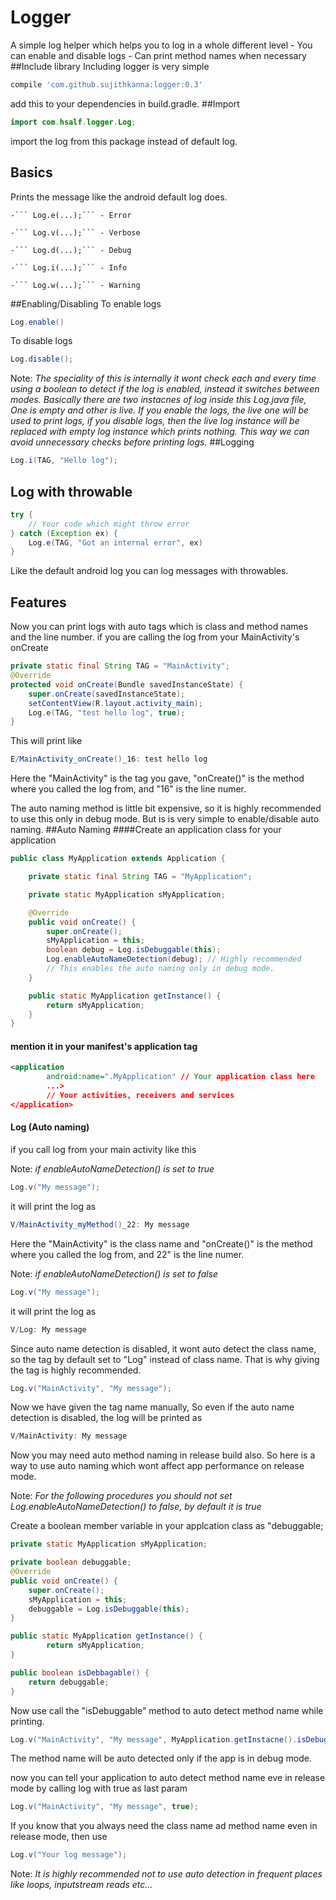 # Logger
A simple log helper which helps you to log in a whole different level
	- You can enable and disable logs
	- Can print method names when necessary
##Include library
Including logger is very simple
```groovy
compile 'com.github.sujithkanna:logger:0.3'
```
add this to your dependencies in build.gradle.
##Import
```java
import com.hsalf.logger.Log;
```
import the log from this package instead of default log.
## Basics
Prints the message like the android default log does.

	-``` Log.e(...);``` - Error

	-``` Log.v(...);``` - Verbose

	-``` Log.d(...);``` - Debug

	-``` Log.i(...);``` - Info

	-``` Log.w(...);``` - Warning

##Enabling/Disabling
To enable logs
```java
Log.enable()
```
To disable logs
```java
Log.disable();
```
Note: *The speciality of this is internally it wont check each and every time using a boolean to detect if the log is enabled, instead it switches between modes. Basically there are two instacnes of log inside this Log.java file, One is empty and other is live. If you enable the logs, the live one will be used to print logs, if you disable logs, then the live log instance will be replaced with empty log instance which prints nothing. This way we can avoid unnecessary checks before printing logs.*
##Logging
```java
Log.i(TAG, "Hello log");
```
## Log with throwable
```java
try {
	// Your code which might throw error
} catch (Exception ex) {
	Log.e(TAG, "Got an internal error", ex)
}
```
Like the default android log you can log messages with throwables.
## Features
Now you can print logs with auto tags which is class and method names and the line number.
if you are calling the log from your MainActivity's onCreate

```java
private static final String TAG = "MainActivity";
@Override
protected void onCreate(Bundle savedInstanceState) {
    super.onCreate(savedInstanceState);
    setContentView(R.layout.activity_main);
    Log.e(TAG, "test hello log", true);
}
```
This will print like
```groovy
E/MainActivity_onCreate()_16: test hello log
```

Here the "MainActivity" is the tag you gave, "onCreate()" is the method where you called the log from, and "16" is the line numer.

The auto naming method is little bit expensive, so it is highly recommended to use this only in debug mode. But is is very simple to enable/disable auto naming.
##Auto Naming
####Create an application class for your application
```java
public class MyApplication extends Application {

    private static final String TAG = "MyApplication";

    private static MyApplication sMyApplication;

    @Override
    public void onCreate() {
        super.onCreate();
        sMyApplication = this;
        boolean debug = Log.isDebuggable(this);
        Log.enableAutoNameDetection(debug); // Highly recommended
        // This enables the auto naming only in debug mode.
    }

    public static MyApplication getInstance() {
        return sMyApplication;
    }
}
```
#### mention it in your manifest's application tag
```xml
<application
        android:name=".MyApplication" // Your application class here
        ...>
		// Your activities, receivers and services
</application>
```

#### Log (Auto naming)
if you call log from your main activity like this

Note: *if enableAutoNameDetection() is set to true*
```java
Log.v("My message");
```
it will print the log as
```groovy
V/MainActivity_myMethod()_22: My message
```
Here the "MainActivity" is the class name and "onCreate()" is the method where you called the log from, and 22" is the line numer.

Note: *if enableAutoNameDetection() is set to false*
```java
Log.v("My message");
```
it will print the log as
```groovy
V/Log: My message
```
Since auto name detection is disabled, it wont auto detect the class name, so the tag by default set to "Log" instead of class name. That is why giving the tag is highly recommended.

```java
Log.v("MainActivity", "My message");
```
Now we have given the tag name manually, So even if the auto name detection is disabled, the log will be printed as
```groovy
V/MainActivity: My message
```
Now you may need auto method naming in release build also.
So here is a way to use auto naming which wont affect app performance on release mode.

Note: *For the following procedures you should not set Log.enableAutoNameDetection() to false, by default it is true*

Create a boolean member variable in your applcation class as "debuggable;

```java
private static MyApplication sMyApplication;

private boolean debuggable;
@Override
public void onCreate() {
    super.onCreate();
    sMyApplication = this;
    debuggable = Log.isDebuggable(this);
}

public static MyApplication getInstance() {
        return sMyApplication;
}

public boolean isDebbagable() {
	return debuggable;
}
```

Now use call the "isDebuggable" method to auto detect method name while printing.

```java
Log.v("MainActivity", "My message", MyApplication.getInstacne().isDebuggalbe());
```

The method name will be auto detected only if the app is in debug mode.

now you can tell your application to auto detect method name eve in release mode by calling log with true as last param
```java
Log.v("MainActivity", "My message", true);
```
If you know that you always need the class name ad method name even in release mode, then use
```java
Log.v("Your log message");
```
Note: *It is highly recommended not to use auto detection in frequent places like loops, inputstream reads etc...*
